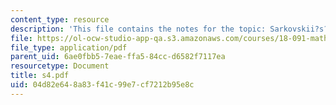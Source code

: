 ```yaml
---
content_type: resource
description: 'This file contains the notes for the topic: Sarkovskii?s?Theorem?and?its?Converse.'
file: https://ol-ocw-studio-app-qa.s3.amazonaws.com/courses/18-091-mathematical-exposition-spring-2005/04d82e648a83f41c99e7cf7212b95e8c_s4.pdf
file_type: application/pdf
parent_uid: 6ae0fbb5-7eae-ffa5-84cc-d6582f7117ea
resourcetype: Document
title: s4.pdf
uid: 04d82e64-8a83-f41c-99e7-cf7212b95e8c
---
```

